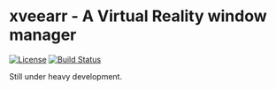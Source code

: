 # xveearr - A Virtual Reality window manager

[![License](https://img.shields.io/badge/license-BSD-blue.svg)](LICENSE)
[![Build Status](https://travis-ci.org/bullno1/xveearr.svg?branch=master)](https://travis-ci.org/bullno1/xveearr)

Still under heavy development.
